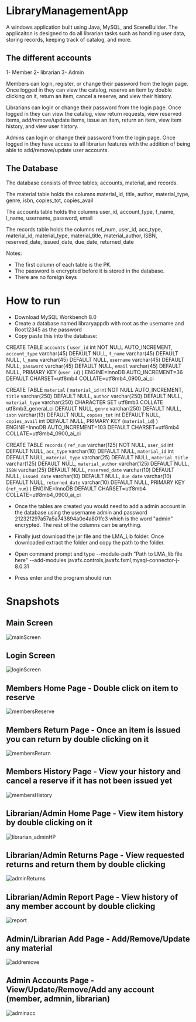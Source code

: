 # LibraryManagementApp

A windows application built using Java, MySQL, and SceneBuilder. The applicaiton is designed to do all librarian tasks such as handling user data, storing records, keeping track of catalog, and more.

## The different accounts
1- Member
2- librarian
3- Admin

Members can login, register, or change their password from the login page. Once logged in they can view the catalog, reserve an item by double clicking on it, return an item, cancel a reserve, and view their history.

Librarians can login or change their password from the login page. Once logged in they can view the catalog, view return requests, view reserved items, add/remove/update items, issue an item, return an item, view item history, and view user history. 

Admins can login or change their password from the login page. Once logged in they have access to all librarian features with the addition of being able to add/remove/update user accounts.

## The Database
The database consists of three tables; accounts, material, and records.

The material table holds the columns material_id, title, author, material_type, genre, isbn, copies_tot, copies_avail

The accounts table holds the columns user_id, account_type, f_name, l_name, username, password, email 

The records table holds the columns ref_num, user_id, acc_type, material_id, material_type, material_title, material_author, ISBN, reserved_date, issued_date, due_date, returned_date

Notes:
- The first column of each table is the PK. 
- The password is encrypted before it is stored in the database.
- There are no foreign keys

# How to run
- Download MySQL Workbench 8.0
- Create a database named libraryappdb with root as the username and Root12345 as the password
- Copy paste this into the database:

CREATE TABLE `accounts` (
  `user_id` int NOT NULL AUTO_INCREMENT,
  `account_type` varchar(45) DEFAULT NULL,
  `f_name` varchar(45) DEFAULT NULL,
  `l_name` varchar(45) DEFAULT NULL,
  `username` varchar(45) DEFAULT NULL,
  `password` varchar(45) DEFAULT NULL,
  `email` varchar(45) DEFAULT NULL,
  PRIMARY KEY (`user_id`)
) ENGINE=InnoDB AUTO_INCREMENT=36 DEFAULT CHARSET=utf8mb4 COLLATE=utf8mb4_0900_ai_ci

CREATE TABLE `material` (
  `material_id` int NOT NULL AUTO_INCREMENT,
  `title` varchar(250) DEFAULT NULL,
  `author` varchar(250) DEFAULT NULL,
  `material_type` varchar(250) CHARACTER SET utf8mb3 COLLATE utf8mb3_general_ci DEFAULT NULL,
  `genre` varchar(250) DEFAULT NULL,
  `isbn` varchar(13) DEFAULT NULL,
  `copies_tot` int DEFAULT NULL,
  `copies_avail` int DEFAULT NULL,
  PRIMARY KEY (`material_id`)
) ENGINE=InnoDB AUTO_INCREMENT=103 DEFAULT CHARSET=utf8mb4 COLLATE=utf8mb4_0900_ai_ci

CREATE TABLE `records` (
  `ref_num` varchar(125) NOT NULL,
  `user_id` int DEFAULT NULL,
  `acc_type` varchar(10) DEFAULT NULL,
  `material_id` int DEFAULT NULL,
  `material_type` varchar(25) DEFAULT NULL,
  `material_title` varchar(125) DEFAULT NULL,
  `material_author` varchar(125) DEFAULT NULL,
  `ISBN` varchar(25) DEFAULT NULL,
  `reserved_date` varchar(10) DEFAULT NULL,
  `issued_date` varchar(10) DEFAULT NULL,
  `due_date` varchar(10) DEFAULT NULL,
  `returned_date` varchar(10) DEFAULT NULL,
  PRIMARY KEY (`ref_num`)
) ENGINE=InnoDB DEFAULT CHARSET=utf8mb4 COLLATE=utf8mb4_0900_ai_ci

- Once the tables are created you would need to add a admin account in the database using the username admin and password 21232f297a57a5a743894a0e4a801fc3 which is the word "admin" encrypted. The rest of the columns can be anything.

- Finally just download the jar file and the LMA_Lib folder. Once downloaded extract the folder and copy the path to the folder.
- Open command prompt and type --module-path "Path to LMA_lib file here" --add-modules javafx.controls,javafx.fxml,mysql-connector-j-8.0.31
- Press enter and the program should run

# Snapshots

## Main Screen
![mainScreen](https://user-images.githubusercontent.com/118571302/203827055-c699c462-d18b-4c59-ae14-62efe94433e3.PNG)

## Login Screen
![loginScreen](https://user-images.githubusercontent.com/118571302/203827099-3ee7e0fb-7384-4db9-93c7-c432cc04d32f.PNG)

## Members Home Page - Double click on item to reserve
![membersReserve](https://user-images.githubusercontent.com/118571302/203827241-231d6532-6ecd-4037-a62b-bb085aff9f0b.PNG)

## Members Return Page - Once an item is issued you can return by double clicking on it 
![membersReturn](https://user-images.githubusercontent.com/118571302/203827331-6889792a-b5e8-449e-8e90-d2d26af19d17.PNG)

## Members History Page - View your history and cancel a reserve if it has not been issued yet
![membersHistory](https://user-images.githubusercontent.com/118571302/203827434-7de81158-f6db-4aba-9b1f-845e3cbd7f79.PNG)

## Librarian/Admin Home Page - View item history by double clicking on it
![librarian_adminHP](https://user-images.githubusercontent.com/118571302/203827550-995e2f34-f049-4a02-935f-e3940fd0ffe4.PNG)

## Librarian/Admin Returns Page - View requested returns and return them by double clicking
![adminReturns](https://user-images.githubusercontent.com/118571302/203827638-b4261a60-b939-4dc5-8e69-fe63a783937a.PNG)

## Librarian/Admin Report Page - View history of any member account by double clicking
![report](https://user-images.githubusercontent.com/118571302/203827750-42951642-c57b-4315-953a-306c91db858f.PNG)

## Admin/Librarian Add Page - Add/Remove/Update any material
![addremove](https://user-images.githubusercontent.com/118571302/203828345-fe88c7af-6431-4bf9-8479-4b64fd431993.PNG)


## Admin Accounts Page - View/Update/Remove/Add any account (member, admnin, librarian)
![adminacc](https://user-images.githubusercontent.com/118571302/203827876-fd5821d0-b407-49be-b5e4-74c1b7cc7778.PNG)











